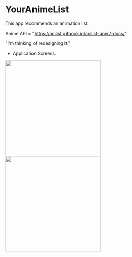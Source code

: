 # YourAnimeList
This app recommends an animation list.

Anime API = "https://anilist.gitbook.io/anilist-apiv2-docs/"

  "I'm thinking of redesigning it."

* Application Screens.
<div>
<img width="300" src="https://user-images.githubusercontent.com/55890012/107380329-1f70fc80-6b31-11eb-92fd-513aa57c1c68.png">
<img width="300" src="https://user-images.githubusercontent.com/55890012/107380354-2435b080-6b31-11eb-8b3f-d281cb7b62ce.png">
 
</div>

